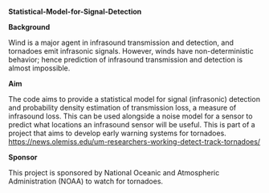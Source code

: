 **Statistical-Model-for-Signal-Detection**

**Background** 

Wind is a major agent in infrasound transmission and detection, and tornadoes emit infrasonic signals. However, winds have non-deterministic behavior; hence prediction of infrasound transmission and detection is almost impossible.


**Aim**

The code aims to provide a statistical model for signal (infrasonic) detection and probability density estimation of transmission loss, a measure of infrasound loss. This can be used alongside a noise model for a sensor to predict what locations an infrasound sensor will be useful. This is part of a project that aims to develop early warning systems for tornadoes. https://news.olemiss.edu/um-researchers-working-detect-track-tornadoes/

**Sponsor**

This project is sponsored by National Oceanic and Atmospheric Administration (NOAA) to watch for tornadoes.

